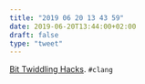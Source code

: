 ```yaml
---
title: "2019 06 20 13 43 59"
date: 2019-06-20T13:44:00+02:00
draft: false
type: "tweet"
---
```

[Bit Twiddling Hacks](http://graphics.stanford.edu/~seander/bithacks.html). `#clang`
